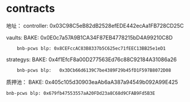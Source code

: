 # contracts
地址：
controller:
	0x03C98C5eB82dB2528efEDE442ecAa1FB728CD25C

vaults:
	BAKE: 0x0E0c7a57A9B1CA34F87EB4778215bD4A99210C8D

        bnb-pcws blp: 0x8CEFccAC83B8337b5C625ec71fEEC13BB25e1eD1
	
strategys:
	BAKE: 0x4f1EfcF8a00D277563Ed76c88C92184A31086a26

        bnb-pcws blp: 	0x3DCb66d6139C7be4389F29b45fD1F597B8072D08
        
质押池：
	BAKE: 0x405c105d30903eaAb6aA387a94549b092A99E425
	
	bnb-pcws blp: 0x679fb47553557aA20FDd23a8C68d9CFAB9Fd5B3E
